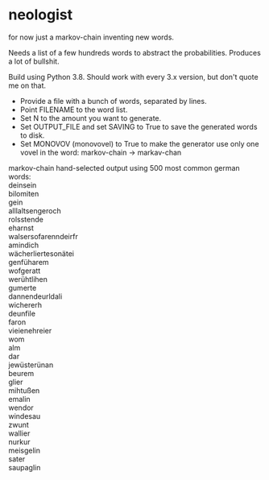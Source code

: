 # neologist

for now just a markov-chain inventing new words.

Needs a list of a few hundreds words to abstract the probabilities.
Produces a lot of bullshit.

Build using Python 3.8. Should work with every 3.x version, but don't quote me on that.

- Provide a file with a bunch of words, separated by lines.
- Point FILENAME to the word list.
- Set N to the amount you want to generate.
- Set OUTPUT_FILE and set SAVING to True to save the generated words to disk.
- Set MONOVOV (monovovel) to True to make the generator use only one vovel in the word: markov-chain -> markav-chan

markov-chain hand-selected output using 500 most common german words:    
deinsein    
bilomiten    
gein    
alllaltsengeroch    
rolsstende    
eharnst    
walsersofarenndeirfr    
amindich    
wächerliertesonätei    
genfüharem    
wofgeratt    
werühtlihen    
gumerte    
dannendeurldali    
wichererh    
deunfile    
faron    
vieienehreier    
wom    
alm    
dar    
jewüsterünan    
beurem    
glier    
mihtußen    
emalin    
wendor    
windesau    
zwunt    
wallier    
nurkur    
meisgelin    
sater    
saupaglin    
